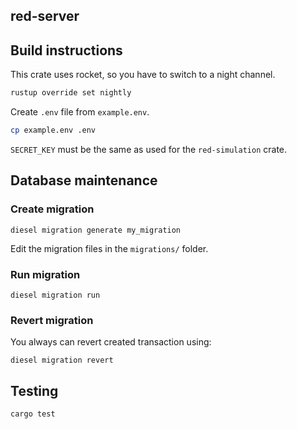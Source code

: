 ## red-server

## Build instructions
This crate uses rocket, so you have to switch to a night channel.
```bash
rustup override set nightly
```
Create `.env` file from `example.env`.  
```bash
cp example.env .env
```
`SECRET_KEY` must be the same as used for the `red-simulation` crate.

## Database maintenance

### Create migration
```
diesel migration generate my_migration
```
Edit the migration files in the `migrations/` folder.

### Run migration
```
diesel migration run
```

### Revert migration
You always can revert created transaction using:
```
diesel migration revert
```

## Testing
```
cargo test
```
